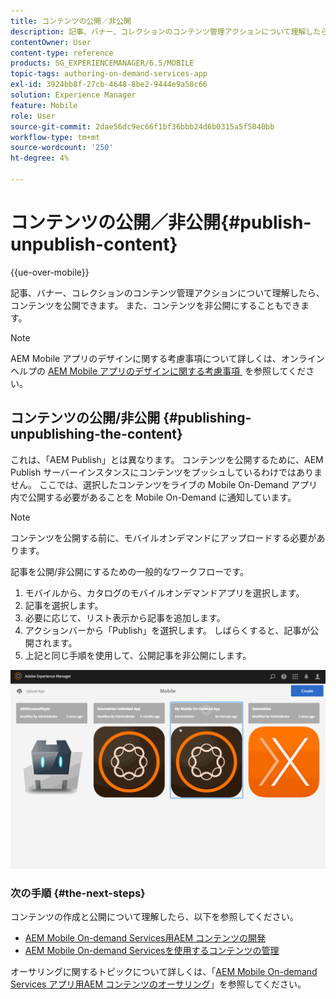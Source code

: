 ```yaml
---
title: コンテンツの公開／非公開
description: 記事、バナー、コレクションのコンテンツ管理アクションについて理解したら、このページでコンテンツの公開方法を確認します。 また、コンテンツを非公開にすることもできます。
contentOwner: User
content-type: reference
products: SG_EXPERIENCEMANAGER/6.5/MOBILE
topic-tags: authoring-on-demand-services-app
exl-id: 3924bb8f-27cb-4648-8be2-9444e9a58c66
solution: Experience Manager
feature: Mobile
role: User
source-git-commit: 2dae56dc9ec66f1bf36bbb24d6b0315a5f5040bb
workflow-type: tm+mt
source-wordcount: '250'
ht-degree: 4%

---
```


# コンテンツの公開／非公開{#publish-unpublish-content}

{{ue-over-mobile}}

記事、バナー、コレクションのコンテンツ管理アクションについて理解したら、コンテンツを公開できます。 また、コンテンツを非公開にすることもできます。

>[!NOTE]
>
>AEM Mobile アプリのデザインに関する考慮事項について詳しくは、オンラインヘルプの [AEM Mobile アプリのデザインに関する考慮事項 &#x200B;](https://helpx.adobe.com/jp/digital-publishing-solution/help/aem-mobile-end-of-life-faq.html) を参照してください。

## コンテンツの公開/非公開 {#publishing-unpublishing-the-content}

これは、「AEM Publish」とは異なります。 コンテンツを公開するために、AEM Publish サーバーインスタンスにコンテンツをプッシュしているわけではありません。 ここでは、選択したコンテンツをライブの Mobile On-Demand アプリ内で公開する必要があることを Mobile On-Demand に通知しています。

>[!NOTE]
>
>コンテンツを公開する前に、モバイルオンデマンドにアップロードする必要があります。

記事を公開/非公開にするための一般的なワークフローです。

1. モバイルから、カタログのモバイルオンデマンドアプリを選択します。
1. 記事を選択します。
1. 必要に応じて、リスト表示から記事を追加します。
1. アクションバーから「Publish」を選択します。 しばらくすると、記事が公開されます。
1. 上記と同じ手順を使用して、公開記事を非公開にします。

<!-- FAIL >>[!NOTE]
>
>Generally, you should preflight before publishing. See [Previewing with Preflight](/content/docs/en/aem/6-3/administer/mobile-apps/aem-mobile/previewing-with-preflight-on-demand-services.md) for more details.-->

![chlimage_1-9](assets/chlimage_1-9.gif)

### 次の手順 {#the-next-steps}

コンテンツの作成と公開について理解したら、以下を参照してください。

* [AEM Mobile On-demand Services用AEM コンテンツの開発](/help/mobile/aem-mobile-on-demand.md)
* [AEM Mobile On-demand Servicesを使用するコンテンツの管理](/help/mobile/aem-mobile.md)

オーサリングに関するトピックについて詳しくは、「[AEM Mobile On-demand Services アプリ用AEM コンテンツのオーサリング &#x200B;](/help/mobile/mobile-apps-ondemand.md)」を参照してください。
